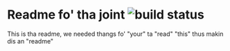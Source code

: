 # Readme fo' tha joint ![build status](https://camo.githubusercontent.com/a8cd780f31d8841a7d8bb52e0b63f2aa32d42a8c/68747470733a2f2f7472617669732d63692e6f72672f56616c7665536f6674776172652f47616d654e6574776f726b696e67536f636b6574732e7376673f6272616e63683d6d6173746572)


This is tha readme, we needed thangs fo' "your" ta "read" "this" thus makin dis an "readme"

